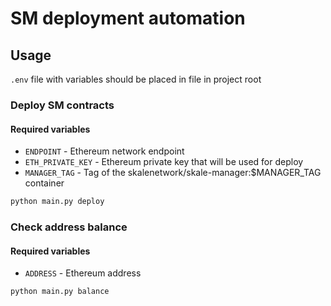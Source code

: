 # SM deployment automation

## 

## Usage

`.env` file with variables should be placed in file in project root

### Deploy SM contracts

#### Required variables

- `ENDPOINT` - Ethereum network endpoint
- `ETH_PRIVATE_KEY` - Ethereum private key that will be used for deploy
- `MANAGER_TAG` - Tag of the skalenetwork/skale-manager:$MANAGER_TAG container

```bash
python main.py deploy
```

### Check address balance

#### Required variables

- `ADDRESS` - Ethereum address

```bash
python main.py balance
```
